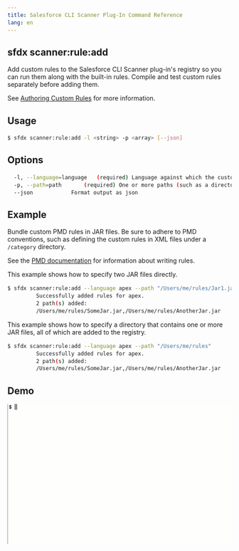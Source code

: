 ```yaml
---
title: Salesforce CLI Scanner Plug-In Command Reference
lang: en
---
```


## sfdx scanner:rule:add
Add custom rules to the Salesforce CLI Scanner plug-in's registry so you can run them along with the built-in rules. Compile and test custom rules separately before adding them.

See [Authoring Custom Rules](./en/custom-rules/author/) for more information.

## Usage

```bash
$ sfdx scanner:rule:add -l <string> -p <array> [--json]
```
  
## Options

```bash
  -l, --language=language	(required) Language against which the custom rules will evaluate
  -p, --path=path		(required) One or more paths (such as a directory or JAR file) to custom rule definitions. Specify multiple values as a comma-separated list.
  --json			Format output as json

```
  
## Example
Bundle custom PMD rules in JAR files. Be sure to adhere to PMD conventions, such as defining the custom rules in XML files under a ```/category``` directory.

See the [PMD documentation](https://pmd.github.io/latest/pmd_userdocs_extending_writing_pmd_rules.html) for information about writing rules. 
  
This example shows how to specify two JAR files directly.
```bash
$ sfdx scanner:rule:add --language apex --path "/Users/me/rules/Jar1.jar,/Users/me/rules/Jar2.jar"
         Successfully added rules for apex.
         2 path(s) added:
         /Users/me/rules/SomeJar.jar,/Users/me/rules/AnotherJar.jar
```

This example shows how to specify a directory that contains one or more JAR files, all of which are added to the registry.
```bash
$ sfdx scanner:rule:add --language apex --path "/Users/me/rules"
         Successfully added rules for apex.
         2 path(s) added:
         /Users/me/rules/SomeJar.jar,/Users/me/rules/AnotherJar.jar
```

## Demo
![Add Example](./assets/images/add.gif) 
